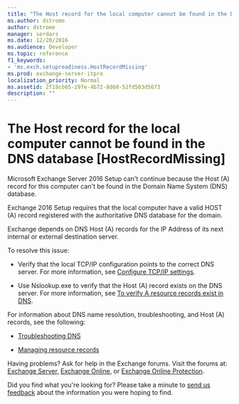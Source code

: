 ```yaml
---
title: "The Host record for the local computer cannot be found in the DNS database [HostRecordMissing]"
ms.author: dstrome
author: dstrome
manager: serdars
ms.date: 12/20/2016
ms.audience: Developer
ms.topic: reference
f1_keywords:
- 'ms.exch.setupreadiness.HostRecordMissing'
ms.prod: exchange-server-itpro
localization_priority: Normal
ms.assetid: 2f18cb65-29fe-4b72-8d68-52fd503d5673
description: ""
---
```


# The Host record for the local computer cannot be found in the DNS database [HostRecordMissing]

Microsoft Exchange Server 2016 Setup can't continue because the Host (A) record for this computer can't be found in the Domain Name System (DNS) database.
  
Exchange 2016 Setup requires that the local computer have a valid HOST (A) record registered with the authoritative DNS database for the domain.
  
Exchange depends on DNS Host (A) records for the IP Address of its next internal or external destination server.
  
To resolve this issue:
  
- Verify that the local TCP/IP configuration points to the correct DNS server. For more information, see [Configure TCP/IP settings](https://go.microsoft.com/fwlink/p/?linkid=108281).
    
- Use Nslookup.exe to verify that the Host (A) record exists on the DNS server. For more information, see [To verify A resource records exist in DNS](https://go.microsoft.com/fwlink/?LinkId=63001).
    
For information about DNS name resolution, troubleshooting, and Host (A) records, see the following:
  
- [Troubleshooting DNS](https://go.microsoft.com/fwlink/p/?LinkId=294828)
    
- [Managing resource records](https://go.microsoft.com/fwlink/p/?LinkId=294829)
    
Having problems? Ask for help in the Exchange forums. Visit the forums at: [Exchange Server](https://go.microsoft.com/fwlink/p/?linkId=60612), [Exchange Online](https://go.microsoft.com/fwlink/p/?linkId=267542), or [Exchange Online Protection](https://go.microsoft.com/fwlink/p/?linkId=285351).
  
Did you find what you're looking for? Please take a minute to [send us feedback](mailto:ExchangeHelpFeedback@microsoft.com&subject=Exchange%202016%20help%20feedback&Body=Thanks%20for%20taking%20the%20time%20to%20send%20us%20feedback!%20We%20strive%20to%20respond%20to%20every%20message%20we%20receive,%20even%20though%20it%20might%20take%20us%20a%20while.%20Let%20us%20know%20what%20you%20think%20about%20Exchange%20content:%20What%20are%20we%20doing%20right%3F%20How%20can%20we%20make%20help%20better%3F%0APlease%20note%20that%20we're%20unable%20to%20respond%20to%20requests%20for%20support%20submitted%20via%20this%20email%20address.%20If%20you%20need%20help,%20please%20contact%20Exchange%20Server%20support%20at%20http://go.microsoft.com/fwlink/p/%3FLinkId=402506.%0AThanks!%0AThe%20Exchange%20Server%20Content%20Publishing%20team) about the information you were hoping to find. 
  

